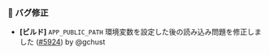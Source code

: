 ### 🐛 バグ修正

* **[ビルド]** `APP_PUBLIC_PATH` 環境変数を設定した後の読み込み問題を修正しました ([#5924](https://github.com/nocobase/nocobase/pull/5924)) by @gchust
